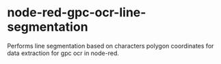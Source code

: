 # node-red-gpc-ocr-line-segmentation
Performs line segmentation based on characters polygon coordinates for data extraction for gpc ocr in node-red.
